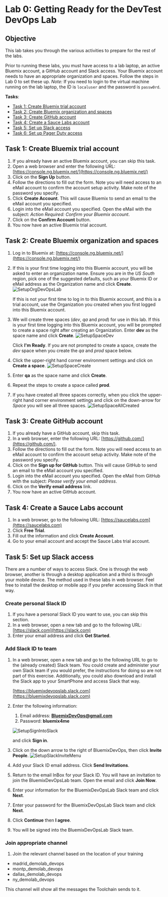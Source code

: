 # Lab 0: Getting Ready for the DevTest DevOps Lab

## Objective 
This lab takes you through the various activities to prepare for the rest of the labs.

Prior to running these labs, you must have access to a lab laptop, an active Bluemix account, a GitHub account and Slack access. Your Bluemix account needs to have an appropriate organization and spaces. Follow the steps in Lab 0 to set these up. _Note:_ If you need to login to the virtual machine running on the lab laptop, the ID is `localuser` and the password is `passw0rd`.

**Tasks**:
- [Task 1: Create Bluemix trial account](#task-1-create-bluemix-account)
- [Task 2: Create Bluemix organization and spaces](#task-2-create-bluemix-organization-and-spaces)
- [Task 3: Create GitHub account](#task-3-create-github-account)
- [Task 4: Create a Sauce Labs account](#task-4-create-a-sauce-labs-account)
- [Task 5: Set up Slack access](#task-5-set-up-slack-access)
- [Task 6: Set up Pager Duty access](#task-5-set-up-pager-duty-access)

## Task 1: Create Bluemix trial account

1. If you already have an active Bluemix account, you can skip this task.
2. Open a web browser and enter the following URL: [https://console.ng.bluemix.net/](https://console.ng.bluemix.net/)
3. Click on the **Sign Up** button.
4. Follow the directions to fill out the form. Note you will need access to an eMail account to confirm the account setup activity. Make note of the password you specify.
5. Click **Create Account**. This will cause Bluemix to send an email to the eMail account you specified.
6. Login into the eMail account you specified. Open the eMail with the subject: _Action Required: Confirm your Bluemix account_.
7. Click on the **Confirm Account** button.
8. You now have an active Bluemix trial account.

## Task 2: Create Bluemix organization and spaces

1. Log in to Bluemix at: [https://console.ng.bluemix.net/](https://console.ng.bluemix.net/)
2. If this is your first time logging into this Bluemix account, you will be asked to enter an organization name. Ensure you are in the _US South_ region, pick one of the suggested defaults, such as your Bluemix ID or eMail address as the Organization name and click **Create**.
   ![SetupOrgDevOpsLab](screenshots/SetupOrgDevOpsLab.png)

   If this is not your first time to log in to this Bluemix account, and this is a trial account, use the Organization you created when you first logged into this Bluemix account.

3. We will create three spaces (_dev_, _qa_ and _prod_) for use in this lab. If this is your first time logging into this Bluemix account, you will be prompted to create a space right after creating an Organization.  Enter **dev** as the space name and click **Create**.
![SetupSpaceDev](screenshots/SetupSpaceDev.png)

   Click **I'm Ready**.
   If you are not prompted to create a space, create the _dev_ space when you create the _qa_ and _prod_ space below.

4. Click the upper-right hand corner environment settings and click on **Create a space**.
   ![SetupSpaceCreate](screenshots/SetupSpaceCreate.png)
5. Enter **qa** as the space name and click **Create**.
6. Repeat the steps to create a space called **prod**.
6. If you have created all three spaces correctly, when you click the upper-right hand corner environment settings and click on the down-arrow for _Space_ you will see all three spaces.
![SetupSpaceAllCreated](screenshots/SetupSpaceAllCreated.png)

## Task 3: Create GitHub account

1. If you already have a GitHub account, skip this task.
2. In a web browser, enter the following URL: [https://github.com/](https://github.com/).
3. Follow the directions to fill out the form. Note you will need access to an eMail account to confirm the account setup activity. Make note of the password you specify.
4. Click on the **Sign up for GitHub** button. This will cause GitHub to send an email to the eMail account you specified.
5. Login into the eMail account you specified. Open the eMail from GitHub with the subject: _Please verify your email address_.
6. Click on the **Verify email address** link.
8. You now have an active GitHub account.

## Task 4: Create a Sauce Labs account

1. In a web browser, go to the following URL:
  [https://saucelabs.com](https://saucelabs.com)
2. Click **Free Trial**.
3. Fill out the information and click **Create Account**.
4. Go to your email account and accept the Sauce Labs trial account.

## Task 5: Set up Slack access

There are a number of ways to access Slack.  One is through the web browser, another is through a desktop application and a third is through your mobile device.  The method used in these labs in web browser.  Feel free to install the desktop or mobile app if you prefer accessing Slack in that way.

### Create personal Slack ID

1. If you have a personal Slack ID you want to use, you can skip this section.
2. In a web browser, open a new tab and go to the following URL:
   [https://slack.com](https://slack.com)
3. Enter your email address and click **Get Started**.

### Add Slack ID to team

1. In a web browser, open a new tab and go to the following URL to go to the (already created) Slack team.  You could create and administer your own Slack team if you would prefer, the instructions for doing so are not part of this exercise.  Additionally, you could also download and install the Slack app to your SmartPhone and access Slack that way.

   [https://bluemixdevopslab.slack.com](https://bluemixdevopslab.slack.com)

2. Enter the following information:
   1. Email address: **BluemixDevOps@gmail.com**
   2. Password: **bluemix4me**

    ![SetupSignIntoSlack](screenshots/SetupSignIntoSlackDevOps.png)

   and click **Sign in**.

3. Click on the down arrow to the right of BluemixDevOps, then click **Invite People**.
![SetupSlackInviteMenu](screenshots/SetupSlackInviteMenu.png)
4. Add your Slack ID email address.  Click **Send Invitations**.
5. Return to the email InBox for your Slack ID.  You will have an invitation to join the BluemixDevOpsLab team.  Open the email and click **Join Now**.
6. Enter your information for the BluemixDevOpsLab Slack team and click **Next**.
7. Enter your password for the BluemixDevOpsLab Slack team and click **Next**.
8. Click **Continue** then **I agree**.
9. You will be signed into the BluemixDevOpsLab Slack team.

### Join appropriate channel

1. Join the relevant channel based on the location of your training

- madrid_demolab_devops
- montp_demolab_devops
- dallas_demolab_devops
- ny_demolab_devops

This channel will show all the messages the Toolchain sends to it.
